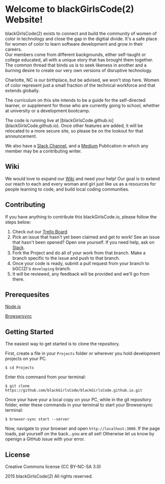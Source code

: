 <h1>Welcome to blackGirlsCode(2) Website!</h1>

blackGirlsCode(2) exists to connect and build the community of women of color in technology and close the gap in the digitial divide. It's a safe place for women of color to learn software development and grow in their careers.  
Our members come from different backgrounds, either self-taught or college educated, all with a unique story that has brought them together.  The common thread that binds us is to seek likeness in another and a burning desire to create our very own versions of disruptive technology.

Charlotte, NC is our birthplace, but be advised, we won't stop here. Women of color represent just a small fraction of the technical workforce and that extends globally. 

The curriculum on this site intends to be a guide for the self-directed learner, or supplement for those who are currently going to school, whether at university or a development bootcamp.  

The code is running live at [blackGirlsCode.github.io] (blackGirlsCode.github.io).  Once other features are added, it will be relocated to a more secure site, so please be on the lookout for that announcement.  

We also have a [Slack Channel](https://cltlovescode.slack.com/), and a [Medium](https://medium.com/black-girls-code) Publication in which any member may be a contributing writer.<p>

<h2>Wiki</h2>

We would love to expand our [Wiki](...) and need your help! Our goal is to extend our reach to each and every woman and girl just like us as a resources for people learning to code, and build local coding communities.

<h2>Contributing</h2>

If you have anything to contribute this blackGirlsCode.io, please follow the steps below:

1.  Check out our [Trello Board](https://trello.com/b/sdQx3yrL/blackgirlscode2-com)
2.  Pick an issue that hasn't yet been claimed and get to work!  See an issue that hasn't been opened?  Open one yourself. If you need help, ask on [Slack](https://cltlovescode.slack.com/).
3.  Fork the Project and do all of your work from that branch.  Make a branch specific to the issue and push to that branch. 
4.  Once your code is ready, submit a pull request from your branch to bGC(2)'s ``developing`` branch.
3.  It will be reviewed, any feedback will be provided and we'll go from there.

<h2>Prerequesites</h2>

[Node.js](https://nodejs.org/en/)

[Browsersync](http://www.browsersync.io/)

<h2>Getting Started</h2>

The easiest way to get started is to clone the repository.

First, create a file in your ``Projects`` folder or wherever you hold development projects on your PC.

``$ cd Projects``

Enter this command from your terminal:

  ``$ git clone https://github.com/blackGirlsCode/blackGirlsCode.github.io.git``
  
Once your have your a local copy on your PC, while in the git repository folder, enter these commands in your terminal to start your Browsersync terminal:

``$ browser-sync start --server``

Now, navigate to your browser and open ``http://localhost:3000``.  If the page loads, pat yourself on the back...you are all set!  Otherwise let us know by openign a GitHub issue with your error.

<h2>License</h2>

Creative Commons license (CC BY-NC-SA 3.0)

2015 blackGirlsCode(2) All rights reserved.





  
  
  

